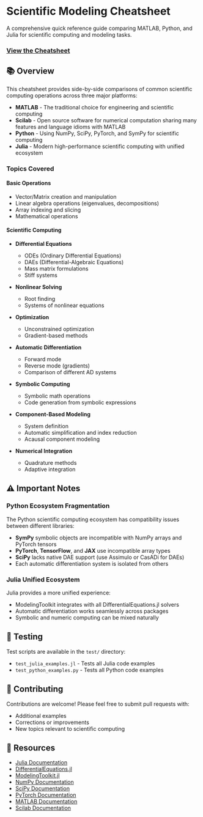 # Scientific Modeling Cheatsheet

A comprehensive quick reference guide comparing MATLAB, Python, and Julia for scientific computing and modeling tasks.

### [View the Cheatsheet](https://sciml.github.io/Scientific_Modeling_Cheatsheet/scientific_modeling_cheatsheet)

## 📚 Overview

This cheatsheet provides side-by-side comparisons of common scientific computing operations across three major platforms:
- **MATLAB** - The traditional choice for engineering and scientific computing
- **Scilab** - Open source software for numerical computation sharing many features and language idioms with MATLAB
- **Python** - Using NumPy, SciPy, PyTorch, and SymPy for scientific computing
- **Julia** - Modern high-performance scientific computing with unified ecosystem

### Topics Covered

#### Basic Operations
- Vector/Matrix creation and manipulation
- Linear algebra operations (eigenvalues, decompositions)
- Array indexing and slicing
- Mathematical operations

#### Scientific Computing
- **Differential Equations**
  - ODEs (Ordinary Differential Equations)
  - DAEs (Differential-Algebraic Equations)
  - Mass matrix formulations
  - Stiff systems

- **Nonlinear Solving**
  - Root finding
  - Systems of nonlinear equations

- **Optimization**
  - Unconstrained optimization
  - Gradient-based methods

- **Automatic Differentiation**
  - Forward mode
  - Reverse mode (gradients)
  - Comparison of different AD systems

- **Symbolic Computing**
  - Symbolic math operations
  - Code generation from symbolic expressions

- **Component-Based Modeling**
  - System definition
  - Automatic simplification and index reduction
  - Acausal component modeling

- **Numerical Integration**
  - Quadrature methods
  - Adaptive integration

## ⚠️ Important Notes

### Python Ecosystem Fragmentation
The Python scientific computing ecosystem has compatibility issues between different libraries:
- **SymPy** symbolic objects are incompatible with NumPy arrays and PyTorch tensors
- **PyTorch**, **TensorFlow**, and **JAX** use incompatible array types
- **SciPy** lacks native DAE support (use Assimulo or CasADi for DAEs)
- Each automatic differentiation system is isolated from others

### Julia Unified Ecosystem
Julia provides a more unified experience:
- ModelingToolkit integrates with all DifferentialEquations.jl solvers
- Automatic differentiation works seamlessly across packages
- Symbolic and numeric computing can be mixed naturally

## 🧪 Testing

Test scripts are available in the `test/` directory:
- `test_julia_examples.jl` - Tests all Julia code examples
- `test_python_examples.py` - Tests all Python code examples

## 🤝 Contributing

Contributions are welcome! Please feel free to submit pull requests with:
- Additional examples
- Corrections or improvements
- New topics relevant to scientific computing

## 🔗 Resources

- [Julia Documentation](https://docs.julialang.org)
- [DifferentialEquations.jl](https://docs.sciml.ai/DiffEqDocs/stable/)
- [ModelingToolkit.jl](https://docs.sciml.ai/ModelingToolkit/stable/)
- [NumPy Documentation](https://numpy.org/doc/)
- [SciPy Documentation](https://docs.scipy.org/doc/scipy/)
- [PyTorch Documentation](https://pytorch.org/docs/)
- [MATLAB Documentation](https://www.mathworks.com/help/matlab/)
- [Scilab Documentation](https://heplp.scilab.org/)

